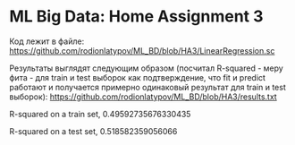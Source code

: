 # ML Big Data: Home Assignment 3

Код лежит в файле: https://github.com/rodionlatypov/ML_BD/blob/HA3/LinearRegression.sc

Результаты выглядят следующим образом (посчитал R-squared - меру фита - для train и test выборок как подтверждение, что fit и predict работают и получается примерно одинаковый результат для train и test выборок): https://github.com/rodionlatypov/ML_BD/blob/HA3/results.txt


R-squared on a train set, 0.49592735676330435

R-squared on a test set, 0.518582359056066

